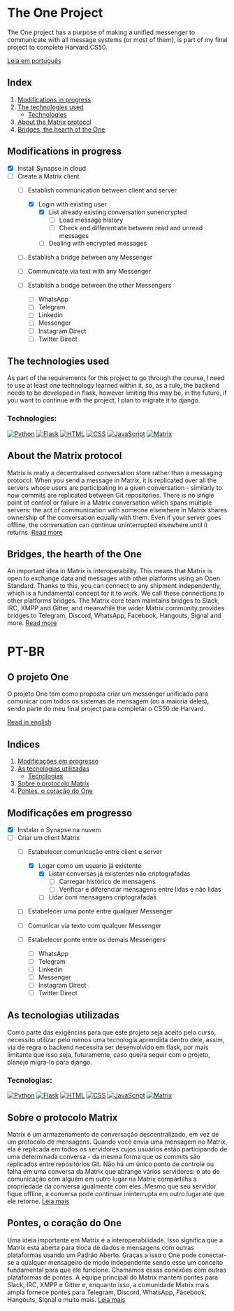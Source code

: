 # The One Project
 The One project has a purpose of making a unified messenger to communicate with all message systems (or most of them), is part of my final project to complete Harvard CS50.
 
 [Leia em português](#pt-br)

## Index
1. [Modifications in progress](#modifications-in-progress)
2. [The technologies used](#the-technologies-used)
    - [Technologies](#technologies)
3. [About the Matrix protocol](#about-the-matrix-protocol)
4. [Bridges, the hearth of the One](#bridges-the-hearth-of-the-one)

## Modifications in progress
- [X] Install Synapse in cloud
- [ ] Create a Matrix client
  - [ ] Establish communication between client and server
    - [X] Login with existing user
      - [X] List already existing conversation sunencrypted
        - [ ] Load message history
        - [ ] Check and differentiate between read and unread messages
      - [ ] Dealing with encrypted messages
  - [ ] Establish a bridge between any Messenger
  - [ ] Communicate via text with any Messenger
  - [ ] Establish a bridge between the other Messengers

    - [ ] WhatsApp
    - [ ] Telegram
    - [ ] Linkedin
    - [ ] Messenger
    - [ ] Instagram Direct
    - [ ] Twitter Direct

## The technologies used
 As part of the requirements for this project to go through the course, I need to use at least one technology learned within it, so, as a rule, the backend needs to be developed in flask, however limiting this may be, in the future, if you want to continue with the project, I plan to migrate it to django.
 
### Technologies:
[![Python](https://img.shields.io/badge/-Python-000?&logo=python)](https://github.com/fabriciobarbosaviegas?tab=repositories&q=&type=&language=python)
[![Flask](https://img.shields.io/badge/-Flask-000?&logo=flask)](https://github.com/fabriciobarbosaviegas?tab=repositories&q=&type=&language=python)
[![HTML](https://img.shields.io/badge/-HTML-000?&logo=html5&logoColor=orange)](https://github.com/fabriciobarbosaviegas?tab=repositories&q=&type=&language=html)
[![CSS](https://img.shields.io/badge/-CSS-000?&logo=css3&logoColor=blue)](https://github.com/fabriciobarbosaviegas?tab=repositories&q=&type=&language=css)
[![JavaScript](https://img.shields.io/badge/-JavaScript-000?&logo=JavaScript&logoColor=ddc508)](https://github.com/fabriciobarbosaviegas?tab=repositories&q=&type=&language=javascript)
[![Matrix](https://img.shields.io/badge/-Matrix-000?&logo=Matrix&logoColor=fff)](#sobre-o-protocolo-matrix)

## About the Matrix protocol
Matrix is really a decentralised conversation store rather than a messaging protocol. When you send a message in Matrix, it is replicated over all the servers whose users are participating in a given conversation - similarly to how commits are replicated between Git repositories. There is no single point of control or failure in a Matrix conversation which spans multiple servers: the act of communication with someone elsewhere in Matrix shares ownership of the conversation equally with them. Even if your server goes offline, the conversation can continue uninterrupted elsewhere until it returns. [Read more](https://matrix.org/)

## Bridges, the hearth of the One
An important idea in Matrix is interoperability. This means that Matrix is open to exchange data and messages with other platforms using an Open Standard. Thanks to this, you can connect to any shipment independently, which is a fundamental concept for it to work. We call these connections to other platforms bridges. The Matrix core team maintains bridges to Slack, IRC, XMPP and Gitter, and meanwhile the wider Matrix community provides bridges to Telegram, Discord, WhatsApp, Facebook, Hangouts, Signal and more. [Read more](https://matrix.org/bridges)

# PT-BR

## O projeto One
O projeto One tem como proposta criar um messenger unificado para comunicar com todos os sistemas de mensagem (ou a maioria deles), sendo parte do meu final project para completar o CS50 de Harvard.

 [Read in english](#the-one-project)

## Indices
1. [Modificações em progresso](#modificações-em-progresso)
2. [As tecnologias utilizadas](#as-tecnologias-utilizadas)
    - [Tecnologias](#tecnologias)
3. [Sobre o protocolo Matrix](#sobre-o-protocolo-matrix)
4. [Pontes, o coração do One](#pontes-o-coração-do-one)

## Modificações em progresso

- [X] Instalar o Synapse na nuvem
- [ ] Criar um client Matrix
  - [ ] Estabelecer comunicação entre client e server
    - [X] Logar como um usuario já existente
      - [X] Listar conversas já existentes não criptografadas
        - [ ] Carregar histórico de mensagens
        - [ ] Verificar e diferenciar mensagens entre lidas e não lidas
      - [ ] Lidar com mensagens criptografadas
  - [ ] Estabelecer uma ponte entre qualquer Messenger
  - [ ] Comunicar via texto com qualquer Messenger
  - [ ] Estabelecer ponte entre os demais Messengers

    - [ ] WhatsApp
    - [ ] Telegram
    - [ ] Linkedin
    - [ ] Messenger
    - [ ] Instagram Direct
    - [ ] Twitter Direct

 ## As tecnologias utilizadas
 Como parte das exigências para que este projeto seja aceito pelo curso, necessito utilizar pelo menos uma tecnologia aprendida dentro dele, assim, via de regra o backend necessita ser desenvolvido em flask, por mais limitante que isso seja, futuramente, caso queira seguir com o projeto, planejo migra-lo para django.
 
 ### Tecnologias:
[![Python](https://img.shields.io/badge/-Python-000?&logo=python)](https://github.com/fabriciobarbosaviegas?tab=repositories&q=&type=&language=python)
[![Flask](https://img.shields.io/badge/-Flask-000?&logo=flask)](https://github.com/fabriciobarbosaviegas?tab=repositories&q=&type=&language=python)
[![HTML](https://img.shields.io/badge/-HTML-000?&logo=html5&logoColor=orange)](https://github.com/fabriciobarbosaviegas?tab=repositories&q=&type=&language=html)
[![CSS](https://img.shields.io/badge/-CSS-000?&logo=css3&logoColor=blue)](https://github.com/fabriciobarbosaviegas?tab=repositories&q=&type=&language=css)
[![JavaScript](https://img.shields.io/badge/-JavaScript-000?&logo=JavaScript&logoColor=ddc508)](https://github.com/fabriciobarbosaviegas?tab=repositories&q=&type=&language=javascript)
[![Matrix](https://img.shields.io/badge/-Matrix-000?&logo=Matrix&logoColor=fff)](#sobre-o-protocolo-matrix)

 ## Sobre o protocolo Matrix
 Matrix é um armazenamento de conversação descentralizado, em vez de um protocolo de mensagens. Quando você envia uma mensagem no Matrix, ela é replicada em todos os servidores cujos usuários estão participando de uma determinada conversa - da mesma forma que os commits são replicados entre repositórios Git. Não há um único ponto de controle ou falha em uma conversa da Matrix que abrange vários servidores: o ato de comunicação com alguém em outro lugar na Matrix compartilha a propriedade da conversa igualmente com eles. Mesmo que seu servidor fique offline, a conversa pode continuar ininterrupta em outro lugar até que ele retorne. [Leia mais](https://matrix.org/)

## Pontes, o coração do One
Uma ideia importante em Matrix é a interoperabilidade. Isso significa que a Matrix está aberta para troca de dados e mensagens com outras plataformas usando um Padrão Aberto. Graças a isso o One pode conectar-se a qualquer mensageiro de modo independente sendo esse um conceito fundamental para que ele funcione. Chamamos essas conexões com outras plataformas de pontes. A equipe principal do Matrix mantém pontes para Slack, IRC, XMPP e Gitter e, enquanto isso, a comunidade Matrix mais ampla fornece pontes para Telegram, Discord, WhatsApp, Facebook, Hangouts, Signal e muito mais. [Leia mais](https://matrix.org/bridges/)
